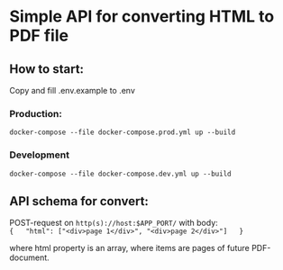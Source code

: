 # Simple API for converting HTML to PDF file
  
## How to start:  
Copy and fill .env.example to .env

### Production:
`docker-compose --file docker-compose.prod.yml up --build`
### Development
`docker-compose --file docker-compose.dev.yml up --build`

## API schema for convert:
POST-request on `http(s)://host:$APP_PORT/` with body:  
`{  
  "html": ["<div>page 1</div>", "<div>page 2</div>"]  
}`  

where html property is an array, where items are pages of future PDF-document.
